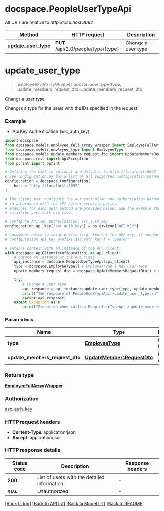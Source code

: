 # docspace.PeopleUserTypeApi

All URIs are relative to *http://localhost:8092*

Method | HTTP request | Description
------------- | ------------- | -------------
[**update_user_type**](PeopleUserTypeApi.md#update_user_type) | **PUT** /api/2.0/people/type/{type} | Change a user type


# **update_user_type**
> EmployeeFullArrayWrapper update_user_type(type, update_members_request_dto=update_members_request_dto)

Change a user type

Changes a type for the users with the IDs specified in the request.

### Example

* Api Key Authentication (asc_auth_key):

```python
import docspace
from docspace.models.employee_full_array_wrapper import EmployeeFullArrayWrapper
from docspace.models.employee_type import EmployeeType
from docspace.models.update_members_request_dto import UpdateMembersRequestDto
from docspace.rest import ApiException
from pprint import pprint

# Defining the host is optional and defaults to http://localhost:8092
# See configuration.py for a list of all supported configuration parameters.
configuration = docspace.Configuration(
    host = "http://localhost:8092"
)

# The client must configure the authentication and authorization parameters
# in accordance with the API server security policy.
# Examples for each auth method are provided below, use the example that
# satisfies your auth use case.

# Configure API key authorization: asc_auth_key
configuration.api_key['asc_auth_key'] = os.environ["API_KEY"]

# Uncomment below to setup prefix (e.g. Bearer) for API key, if needed
# configuration.api_key_prefix['asc_auth_key'] = 'Bearer'

# Enter a context with an instance of the API client
with docspace.ApiClient(configuration) as api_client:
    # Create an instance of the API class
    api_instance = docspace.PeopleUserTypeApi(api_client)
    type = docspace.EmployeeType() # EmployeeType | New user type
    update_members_request_dto = docspace.UpdateMembersRequestDto() # UpdateMembersRequestDto | Update members (optional)

    try:
        # Change a user type
        api_response = api_instance.update_user_type(type, update_members_request_dto=update_members_request_dto)
        print("The response of PeopleUserTypeApi->update_user_type:\n")
        pprint(api_response)
    except Exception as e:
        print("Exception when calling PeopleUserTypeApi->update_user_type: %s\n" % e)
```



### Parameters


Name | Type | Description  | Notes
------------- | ------------- | ------------- | -------------
 **type** | [**EmployeeType**](.md)| New user type | 
 **update_members_request_dto** | [**UpdateMembersRequestDto**](UpdateMembersRequestDto.md)| Update members | [optional] 

### Return type

[**EmployeeFullArrayWrapper**](EmployeeFullArrayWrapper.md)

### Authorization

[asc_auth_key](../README.md#asc_auth_key)

### HTTP request headers

 - **Content-Type**: application/json
 - **Accept**: application/json

### HTTP response details

| Status code | Description | Response headers |
|-------------|-------------|------------------|
**200** | List of users with the detailed information |  -  |
**401** | Unauthorized |  -  |

[[Back to top]](#) [[Back to API list]](../README.md#documentation-for-api-endpoints) [[Back to Model list]](../README.md#documentation-for-models) [[Back to README]](../README.md)

